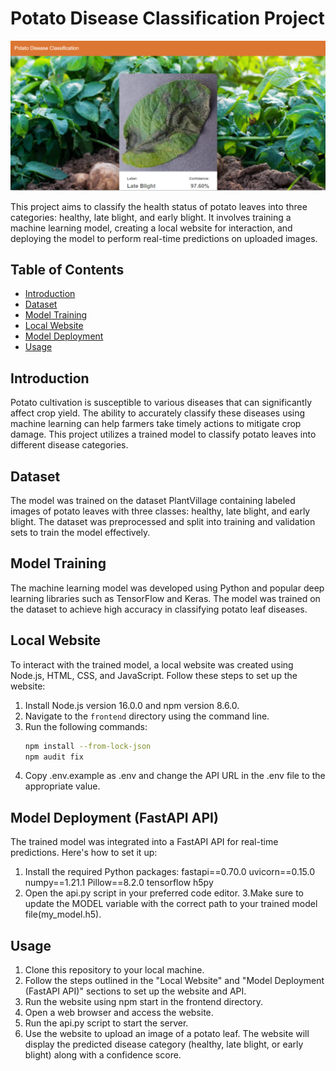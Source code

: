 # Potato Disease Classification Project

![Potato Disease Classification](frontend.png)

This project aims to classify the health status of potato leaves into three categories: healthy, late blight, and early blight. It involves training a machine learning model, creating a local website for interaction, and deploying the model to perform real-time predictions on uploaded images.

## Table of Contents
- [Introduction](#introduction)
- [Dataset](#dataset)
- [Model Training](#model-training)
- [Local Website](#local-website)
- [Model Deployment](#model-deployment)
- [Usage](#usage)


## Introduction
Potato cultivation is susceptible to various diseases that can significantly affect crop yield. The ability to accurately classify these diseases using machine learning can help farmers take timely actions to mitigate crop damage. This project utilizes a trained model to classify potato leaves into different disease categories.

## Dataset
The model was trained on the dataset PlantVillage containing labeled images of potato leaves with three classes: healthy, late blight, and early blight. The dataset was preprocessed and split into training and validation sets to train the model effectively.

## Model Training
The machine learning model was developed using Python and popular deep learning libraries such as TensorFlow and Keras. The model was trained on the dataset to achieve high accuracy in classifying potato leaf diseases.

## Local Website
To interact with the trained model, a local website was created using Node.js, HTML, CSS, and JavaScript. Follow these steps to set up the website:

1. Install Node.js version 16.0.0 and npm version 8.6.0.
2. Navigate to the `frontend` directory using the command line.
3. Run the following commands:
   ```sh
   npm install --from-lock-json
   npm audit fix
   ```
4. Copy .env.example as .env and change the API URL in the .env file to the appropriate value.
## Model Deployment (FastAPI API)
The trained model was integrated into a FastAPI API for real-time predictions. Here's how to set it up:

1. Install the required Python packages:
   fastapi==0.70.0
uvicorn==0.15.0
numpy==1.21.1
Pillow==8.2.0
tensorflow
h5py
2. Open the api.py script in your preferred code editor.
3.Make sure to update the MODEL variable with the correct path to your trained model file(my_model.h5).
## Usage
1. Clone this repository to your local machine.
2. Follow the steps outlined in the "Local Website" and "Model Deployment (FastAPI API)" sections to set up the website and API.
3. Run the website using npm start in the frontend directory.
4. Open a web browser and access the website.
5. Run the api.py script to start the server.
6. Use the website to upload an image of a potato leaf.
The website will display the predicted disease category (healthy, late blight, or early blight) along with a confidence score.
